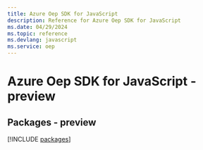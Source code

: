```yaml
---
title: Azure Oep SDK for JavaScript
description: Reference for Azure Oep SDK for JavaScript
ms.date: 04/29/2024
ms.topic: reference
ms.devlang: javascript
ms.service: oep
---
```

# Azure Oep SDK for JavaScript - preview
## Packages - preview
[!INCLUDE [packages](oep-index.md)]